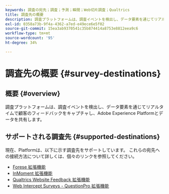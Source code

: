 ```yaml
---
keywords: 調査の宛先；調査；予測；瞬間；Web切片調査；Qualtrics
title: 調査先の概要
description: 調査プラットフォームは、調査イベントを検出し、データ要素を通じてリアルタイムで顧客のフィードバックをキャプチャし、Adobe Experience Platformとデータを共有します。
exl-id: 0358a73b-9f4a-4362-a7ed-e49ece6e5f02
source-git-commit: 15ea3ab9370541c35b874414a8753e8812eea9c6
workflow-type: tm+mt
source-wordcount: '95'
ht-degree: 34%

---
```


# 調査先の概要 {#survey-destinations}

## 概要 {#overview}

調査プラットフォームは、調査イベントを検出し、データ要素を通じてリアルタイムで顧客のフィードバックをキャプチャし、Adobe Experience Platformとデータを共有します。

## サポートされる調査先 {#supported-destinations}

現在、Platformは、以下に示す調査先をサポートしています。 これらの宛先への接続方法について詳しくは、個々のリンクを参照してください。

* [Forese 拡張機能](./foresee.md)
* [InMoment 拡張機能](./inmoment.md)
* [Qualtrics Website Feedback 拡張機能](./qualtrics.md)
* [Web Intercept Surveys - QuestionPro 拡張機能](./web-intercept-surveys.md)
